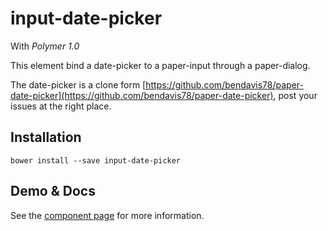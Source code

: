input-date-picker
=================
With *Polymer 1.0*

This element bind a date-picker to a paper-input through a paper-dialog.

The date-picker is a clone form [https://github.com/bendavis78/paper-date-picker](https://github.com/bendavis78/paper-date-picker), post your issues at the right place.

## Installation

	bower install --save input-date-picker

## Demo & Docs

See the [component page](http://zecat.github.io/input-date-picker) for more information.
